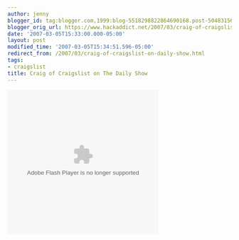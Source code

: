 ```yaml
---
author: jenny
blogger_id: tag:blogger.com,1999:blog-5518298822864690168.post-5048315630692267720
blogger_orig_url: https://www.hackaddict.net/2007/03/craig-of-craigslist-on-daily-show.html
date: '2007-03-05T15:33:00.000-05:00'
layout: post
modified_time: '2007-03-05T15:34:51.596-05:00'
redirect_from: /2007/03/craig-of-craigslist-on-daily-show.html
tags:
- craigslist
title: Craig of Craigslist on The Daily Show
---
```


<embed align="middle" allownetworking="external" allowscriptaccess="always" bgcolor="#006699" flashvars="config=http://www.comedycentral.com/motherload/xml/data_synd.jhtml?vid=82750%26myspace=false" height="325" name="comedy_player" pluginspage="http://www.macromedia.com/go/getflashplayer" quality="high" src="http://www.comedycentral.com/motherload/syndicated_player/index.jhtml" type="application/x-shockwave-flash" width="340"/>